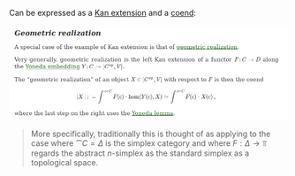 
Can be expressed as a [Kan extension](Kan%20extension.md) and a [coend](coend.md):

![](../attachments/Pasted%20image%2020210511010147.png)

> More specifically, traditionally this is thought of as applying to the case where $\cat C=\Delta$ is the simplex category and where $F: \Delta \to \Top$ regards the abstract $n$-simplex as the standard simplex as a topological space.